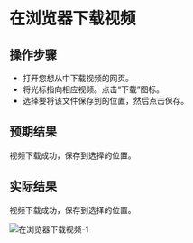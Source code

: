 # 在浏览器下载视频

## 操作步骤

- 打开您想从中下载视频的网页。
- 将光标指向相应视频。点击“下载”图标。
- 选择要将该文件保存到的位置，然后点击保存。

## 预期结果

视频下载成功，保存到选择的位置。

## 实际结果

视频下载成功，保存到选择的位置。

![在浏览器下载视频-1](../img/在浏览器下载视频-1.png)